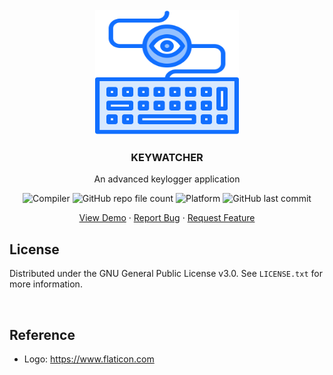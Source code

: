 <!-- ===== HEADER SECTION ===== -->
<br />
<div align="center">
  <a href="https://github.com/cheenathana/keywatcher">
    <img src="assets/logo.png" alt="Logo" width="230" height="200">
  </a>

  <h3 align="center">KEYWATCHER</h3>
  <p align="center">An advanced keylogger application</p>
  
  <!-- ===== SHIELDS SECTION ===== -->
  <img alt="Compiler" src="https://img.shields.io/badge/g%2B%2B-12.2.1-yellow">
  <img alt="GitHub repo file count" src="https://img.shields.io/github/directory-file-count/cheenathana/keywatcher">
  <img alt="Platform" src="https://img.shields.io/badge/platform-windows-lightgrey">
  <img alt="GitHub last commit" src="https://img.shields.io/github/last-commit/cheenathana/keywatcher">
  
  <p>
    <a href="https://github.com/cheenathana/keywatcher">View Demo</a>
    ·
    <a href="https://github.com/cheenathana/keywatcher/issues">Report Bug</a>
    ·
    <a href="https://github.com/cheenathana/keywatcher/issues">Request Feature</a>
  </p>
</div>



<!-- ===== LICENSE ===== -->
## License
Distributed under the GNU General Public License v3.0. See `LICENSE.txt` for more information.
<p><br /></p>

<!-- ===== Reference ===== -->
## Reference
- Logo: https://www.flaticon.com

